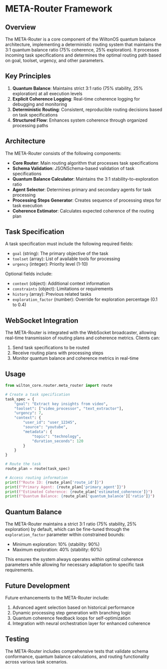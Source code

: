 # META-Router Framework

## Overview

The META-Router is a core component of the WiltonOS quantum balance architecture, implementing a deterministic routing system that maintains the 3:1 quantum balance ratio (75% coherence, 25% exploration). It processes incoming task specifications and determines the optimal routing path based on goal, toolset, urgency, and other parameters.

## Key Principles

1. **Quantum Balance**: Maintains strict 3:1 ratio (75% stability, 25% exploration) at all execution levels
2. **Explicit Coherence Logging**: Real-time coherence logging for debugging and monitoring
3. **Deterministic Routing**: Consistent, reproducible routing decisions based on task specifications
4. **Structured Flow**: Enhances system coherence through organized processing paths

## Architecture

The META-Router consists of the following components:

- **Core Router**: Main routing algorithm that processes task specifications
- **Schema Validation**: JSONSchema-based validation of task specifications
- **Quantum Balance Calculator**: Maintains the 3:1 stability-to-exploration ratio
- **Agent Selector**: Determines primary and secondary agents for task processing
- **Processing Steps Generator**: Creates sequence of processing steps for task execution
- **Coherence Estimator**: Calculates expected coherence of the routing plan

## Task Specification

A task specification must include the following required fields:

- `goal` (string): The primary objective of the task
- `toolset` (array): List of available tools for processing
- `urgency` (integer): Priority level (1-10)

Optional fields include:

- `context` (object): Additional context information
- `constraints` (object): Limitations or requirements
- `history` (array): Previous related tasks
- `exploration_factor` (number): Override for exploration percentage (0.1 to 0.4)

## WebSocket Integration

The META-Router is integrated with the WebSocket broadcaster, allowing real-time transmission of routing plans and coherence metrics. Clients can:

1. Send task specifications to be routed
2. Receive routing plans with processing steps
3. Monitor quantum balance and coherence metrics in real-time

## Usage

```python
from wilton_core.router.meta_router import route

# Create a task specification
task_spec = {
    "goal": "Extract key insights from video",
    "toolset": ["video_processor", "text_extractor"],
    "urgency": 7,
    "context": {
        "user_id": "user_12345",
        "source": "youtube",
        "metadata": {
            "topic": "technology",
            "duration_seconds": 120
        }
    }
}

# Route the task
route_plan = route(task_spec)

# Access routing information
print(f"Route ID: {route_plan['route_id']}")
print(f"Primary Agent: {route_plan['primary_agent']}")
print(f"Estimated Coherence: {route_plan['estimated_coherence']}")
print(f"Quantum Balance: {route_plan['quantum_balance']['ratio']}")
```

## Quantum Balance

The META-Router maintains a strict 3:1 ratio (75% stability, 25% exploration) by default, which can be fine-tuned through the `exploration_factor` parameter within constrained bounds:

- Minimum exploration: 10% (stability: 90%)
- Maximum exploration: 40% (stability: 60%)

This ensures the system always operates within optimal coherence parameters while allowing for necessary adaptation to specific task requirements.

## Future Development

Future enhancements to the META-Router include:

1. Advanced agent selection based on historical performance
2. Dynamic processing step generation with branching logic
3. Quantum coherence feedback loops for self-optimization
4. Integration with neural orchestration layer for enhanced coherence

## Testing

The META-Router includes comprehensive tests that validate schema conformance, quantum balance calculations, and routing functionality across various task scenarios.